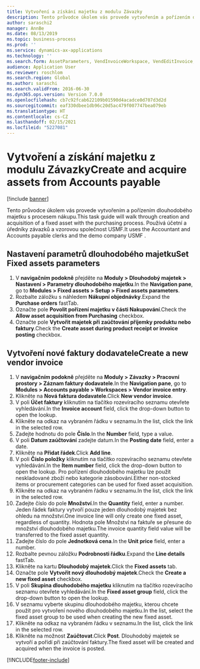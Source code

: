 ```yaml
---
title: Vytvoření a získání majetku z modulu Závazky
description: Tento průvodce úkolem vás provede vytvořením a pořízením dlouhodobého majetku s procesem nákupu.
author: saraschi2
manager: AnnBe
ms.date: 08/13/2019
ms.topic: business-process
ms.prod: ''
ms.service: dynamics-ax-applications
ms.technology: ''
ms.search.form: AssetParameters, VendInvoiceWorkspace, VendEditInvoice, VendTableLookup, InventItemIdLookupSimple, AssetTable
audience: Application User
ms.reviewer: roschlom
ms.search.region: Global
ms.author: saraschi
ms.search.validFrom: 2016-06-30
ms.dyn365.ops.version: Version 7.0.0
ms.openlocfilehash: cb7c92fcab622109b01590d4acadce0d707d3d2d
ms.sourcegitcommit: eaf330dbee1db96c20d5ac479f007747bea079eb
ms.translationtype: HT
ms.contentlocale: cs-CZ
ms.lasthandoff: 02/15/2021
ms.locfileid: "5227081"
---
```

# <a name="create-and-acquire-assets-from-accounts-payable"></a><span data-ttu-id="78034-103">Vytvoření a získání majetku z modulu Závazky</span><span class="sxs-lookup"><span data-stu-id="78034-103">Create and acquire assets from Accounts payable</span></span>

[!include [banner](../../includes/banner.md)]

<span data-ttu-id="78034-104">Tento průvodce úkolem vás provede vytvořením a pořízením dlouhodobého majetku s procesem nákupu.</span><span class="sxs-lookup"><span data-stu-id="78034-104">This task guide will walk through creation and acquisition of a fixed asset with the purchasing process.</span></span>  <span data-ttu-id="78034-105">Používá účetní a úředníky závazků a vzorovou společnost USMF.</span><span class="sxs-lookup"><span data-stu-id="78034-105">It uses the Accountant and Accounts payable clerks and the demo company USMF .</span></span>


## <a name="set-fixed-assets-parameters"></a><span data-ttu-id="78034-106">Nastavení parametrů dlouhodobého majetku</span><span class="sxs-lookup"><span data-stu-id="78034-106">Set Fixed assets parameters</span></span>
1. <span data-ttu-id="78034-107">V **navigačním podokně** přejděte na **Moduly > Dlouhodobý majetek > Nastavení > Parametry dlouhodobého majetku**.</span><span class="sxs-lookup"><span data-stu-id="78034-107">In the **Navigation pane**, go to **Modules > Fixed assets > Setup > Fixed assets parameters**.</span></span>
2. <span data-ttu-id="78034-108">Rozbalte záložku s náhledem **Nákupní objednávky**.</span><span class="sxs-lookup"><span data-stu-id="78034-108">Expand the **Purchase orders** fastTab.</span></span>
3. <span data-ttu-id="78034-109">Označte pole **Povolit pořízení majetku v části Nakupování**.</span><span class="sxs-lookup"><span data-stu-id="78034-109">Check the **Allow asset acquisition from Purchasing** checkbox.</span></span>
4. <span data-ttu-id="78034-110">Označte pole **Vytvořit majetek při zaúčtování příjemky produktu nebo faktury**.</span><span class="sxs-lookup"><span data-stu-id="78034-110">Check the **Create asset during product receipt or invoice posting** checkbox.</span></span>

## <a name="create-a-new-vendor-invoice"></a><span data-ttu-id="78034-111">Vytvoření nové faktury dodavatele</span><span class="sxs-lookup"><span data-stu-id="78034-111">Create a new vendor invoice</span></span>
1. <span data-ttu-id="78034-112">V **navigačním podokně** přejděte na **Moduly > Závazky > Pracovní prostory > Záznam faktury dodavatele**.</span><span class="sxs-lookup"><span data-stu-id="78034-112">In the **Navigation pane**, go to **Modules > Accounts payable > Workspaces > Vendor invoice entry**.</span></span>
2. <span data-ttu-id="78034-113">Klikněte na **Nová faktura dodavatele**.</span><span class="sxs-lookup"><span data-stu-id="78034-113">Click **New vendor invoice**.</span></span>
3. <span data-ttu-id="78034-114">V poli **Účet faktury** kliknutím na tlačítko rozevíracího seznamu otevřete vyhledávání.</span><span class="sxs-lookup"><span data-stu-id="78034-114">In the **Invoice account** field, click the drop-down button to open the lookup.</span></span>
4. <span data-ttu-id="78034-115">Klikněte na odkaz na vybraném řádku v seznamu.</span><span class="sxs-lookup"><span data-stu-id="78034-115">In the list, click the link in the selected row.</span></span>
5. <span data-ttu-id="78034-116">Zadejte hodnotu do pole **Číslo**.</span><span class="sxs-lookup"><span data-stu-id="78034-116">In the **Number** field, type a value.</span></span>
6. <span data-ttu-id="78034-117">V poli **Datum zaúčtování** zadejte datum.</span><span class="sxs-lookup"><span data-stu-id="78034-117">In the **Posting date** field, enter a date.</span></span>
7. <span data-ttu-id="78034-118">Klikněte na **Přidat řádek**.</span><span class="sxs-lookup"><span data-stu-id="78034-118">Click **Add line**.</span></span>
8. <span data-ttu-id="78034-119">V poli **Číslo položky** kliknutím na tlačítko rozevíracího seznamu otevřete vyhledávání.</span><span class="sxs-lookup"><span data-stu-id="78034-119">In the **Item number** field, click the drop-down button to open the lookup.</span></span> <span data-ttu-id="78034-120">Pro pořízení dlouhodobého majetku lze použít neskladované zboží nebo kategorie zásobování.</span><span class="sxs-lookup"><span data-stu-id="78034-120">Either non-stocked items or procurement categories can be used for fixed asset acquisition.</span></span>  
9. <span data-ttu-id="78034-121">Klikněte na odkaz na vybraném řádku v seznamu.</span><span class="sxs-lookup"><span data-stu-id="78034-121">In the list, click the link in the selected row.</span></span>
10. <span data-ttu-id="78034-122">Zadejte číslo do pole **Množství**.</span><span class="sxs-lookup"><span data-stu-id="78034-122">In the **Quantity** field, enter a number.</span></span> <span data-ttu-id="78034-123">Jeden řádek faktury vytvoří pouze jeden dlouhodobý majetek bez ohledu na množství.</span><span class="sxs-lookup"><span data-stu-id="78034-123">One invoice line will only create one fixed asset, regardless of quantity.</span></span> <span data-ttu-id="78034-124">Hodnota pole Množství na faktuře se přesune do množství dlouhodobého majetku.</span><span class="sxs-lookup"><span data-stu-id="78034-124">The invoice quantity field value will be transferred to the fixed asset quantity.</span></span>  
11. <span data-ttu-id="78034-125">Zadejte číslo do pole **Jednotková cena**.</span><span class="sxs-lookup"><span data-stu-id="78034-125">In the **Unit price** field, enter a number.</span></span>
12. <span data-ttu-id="78034-126">Rozbalte pevnou záložku **Podrobnosti řádku**.</span><span class="sxs-lookup"><span data-stu-id="78034-126">Expand the **Line details** fastTab.</span></span>
13. <span data-ttu-id="78034-127">Klikněte na kartu **Dlouhodobý majetek**.</span><span class="sxs-lookup"><span data-stu-id="78034-127">Click the **Fixed assets** tab.</span></span>
14. <span data-ttu-id="78034-128">Označte pole **Vytvořit nový dlouhodobý majetek**.</span><span class="sxs-lookup"><span data-stu-id="78034-128">Check the **Create a new fixed asset** checkbox.</span></span>
15. <span data-ttu-id="78034-129">V poli **Skupina dlouhodobého majetku** kliknutím na tlačítko rozevíracího seznamu otevřete vyhledávání.</span><span class="sxs-lookup"><span data-stu-id="78034-129">In the **Fixed asset group** field, click the drop-down button to open the lookup.</span></span>
16. <span data-ttu-id="78034-130">V seznamu vyberte skupinu dlouhodobého majetku, kterou chcete použít pro vytvoření nového dlouhodobého majetku.</span><span class="sxs-lookup"><span data-stu-id="78034-130">In the list, select the fixed asset group to be used when creating the new fixed asset.</span></span>
17. <span data-ttu-id="78034-131">Klikněte na odkaz na vybraném řádku v seznamu.</span><span class="sxs-lookup"><span data-stu-id="78034-131">In the list, click the link in the selected row.</span></span>
18. <span data-ttu-id="78034-132">Klikněte na možnost **Zaúčtovat**.</span><span class="sxs-lookup"><span data-stu-id="78034-132">Click **Post**.</span></span> <span data-ttu-id="78034-133">Dlouhodobý majetek se vytvoří a pořídí při zaúčtování faktury.</span><span class="sxs-lookup"><span data-stu-id="78034-133">The fixed asset will be created and acquired when the invoice is posted.</span></span>  



[!INCLUDE[footer-include](../../../includes/footer-banner.md)]